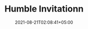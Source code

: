 ---
title: "Humble Invitationn"
date: 2021-08-21T02:08:41+05:00
draft: false
location: "Montecito, CA"
featured: true
summary: "Lorem ipsum dolor sit amet, consetetur sadipscing elitr, sed diam nonumy eirmod tempor invidunt ut labore et dolore magna aliquyam erat, sed diam voluptua. At vero eos et accusam et justo duo dolores et."
img1: /assets/img/town/town2.jpg
img2: /assets/img/garden/2.jpg
img3: /assets/img/garden/3.jpg
img4: /assets/img/garden/4.jpg
img5: /assets/img/garden/1.jpg
img6: /assets/img/garden/6.jpg
img7: /assets/img/garden/7.jpg
img8: /assets/img/garden/8.jpg
quote: "Lorem ipsum dolor sit amet, consetetur sadipscing elitr, sed diam nonumy eirmod tempor invidunt ut labore et dolore magna aliquyam erat, sed diam voluptua. At vero eos et accusam et justo duo dolores et."
---